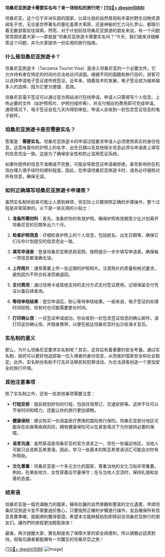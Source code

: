 **坦桑尼亚旅遊卡需要实名吗？来一场轻松的旅行吧！[[TG💪+ @esim1088](https://t.me/s/esim1088)]**

坦桑尼亚，这个位于非洲东部的国家，以其壮丽的自然景观和丰富的野生动物资源闻名于世。无论是世界著名的塞伦盖蒂大草原，还是神秘的乞力马扎罗山，都吸引着无数游客前往探索。然而，对于计划前往坦桑尼亚旅游的朋友来说，有一个问题常常困扰着大家——那就是“坦桑尼亚旅遊卡需要实名吗？”今天，我们就来详细解答这个问题，并为大家提供一份实用的旅行指南。

### 什么是坦桑尼亚旅遊卡？

坦桑尼亚旅遊卡（Tanzania Tourist Visa）是进入坦桑尼亚的一个必要文件。它允许持有者在特定的时间内合法地访问该国。根据不同的国籍和旅行目的，游客可以选择申请电子签证或传统签证。近年来，随着技术的发展，电子签证成为越来越多人的选择，因为它更为便捷、高效。

坦桑尼亚電子签证可以通过官方网站进行在线申请。申请人只需填写个人信息、上传必要的文件（如护照照片、护照扫描件等），并支付相应的费用即可完成申请。通常情况下，电子签证会在几天内得到审批，申请人会收到一封包含签证信息的电子邮件。

### 坦桑尼亚旅遊卡是否需要实名？

答案是：**需要实名**。坦桑尼亚旅遊卡的申请过程要求申请人必须使用真实的身份信息。这意味着你的护照上的名字、出生日期以及其他相关信息必须与申请表上填写的信息完全一致。这是为了确保安全性和防止滥用签证系统。

如果你提供的信息不准确或不完整，可能会导致签证申请被拒绝，甚至影响你在机场办理入境手续时的顺利程度。因此，在申请坦桑尼亚旅遊卡时，请务必仔细核对所有信息，确保无误。

### 如何正确填写坦桑尼亚旅遊卡申请表？

虽然实名制听起来可能让人感到麻烦，但实际上只要按照正确的步骤操作，整个过程是非常简单的。以下是一些实用的小贴士：

1. **准备所需材料**：首先，准备好你的有效护照。确保护照有效期至少比计划离开坦桑尼亚的日期多出六个月。
   
2. **检查护照信息**：仔细检查护照上的个人信息，包括姓名、出生日期等，确保它们与你计划提交的信息完全一致。

3. **填写申请表**：登录坦桑尼亚移民局官网，按照提示一步步填写申请表。确保每一项信息都准确无误。

4. **上传照片**：通常需要上传一张近期的护照照片。注意照片的质量和格式要求，避免因为不符合标准而被退回。

5. **支付费用**：通过信用卡或其他支持的支付方式支付签证费用。记得保留支付凭证以备后续查询。

6. **等待审核结果**：提交申请后，耐心等待审核结果。一般来说，电子签证的处理时间较短，但有时也可能需要更长时间。

7. **打印确认信**：一旦签证申请成功，你会收到一封包含签证信息的确认邮件。请打印这份确认信，并随身携带，以便在抵达坦桑尼亚时出示给海关官员。

### 实名制的意义

那么，为什么坦桑尼亚要求实名制呢？其实，这背后有着重要的安全考量。通过实名制，政府可以更好地追踪每一位入境者的身份信息，从而维护国家安全和社会稳定。此外，实名制也有助于打击非法移民和犯罪活动，为合法游客创造一个更加安全的旅行环境。

### 其他注意事项

除了实名制之外，还有一些其他事项需要注意：

- **行程安排**：提前规划好你的行程，包括住宿预订、交通安排等。这样不仅可以节省时间和精力，还能让你的旅行更加顺畅。
  
- **健康保险**：建议购买一份涵盖医疗费用的国际旅行保险。坦桑尼亚部分地区可能存在疟疾等疾病风险，拥有健康保险可以在紧急情况下为你提供必要的保障。

- **语言沟通**：虽然英语是坦桑尼亚的官方语言之一，但在一些偏远地区，当地人可能只会说斯瓦希里语。因此，学习一些基本的斯瓦希里语词汇可能会对你有所帮助。

- **文化尊重**：坦桑尼亚是一个多元文化的国家，尊重当地的文化习俗非常重要。例如，在某些地方，女性穿着应尽量保守；在与当地人交流时，保持礼貌和友善的态度。

### 结束语

坦桑尼亚是一個充滿魅力的國家，擁有壯麗的自然景觀和豐富的文化遺產。申請坦桑尼亞旅遊卡並不需要過於擔心，只要按照正確的步驟進行操作，並且確保所有信息真實準確，就能順利獲得簽證。希望本文能夠幫助到即將前往坦桑尼亞旅行的朋友们，讓你們的旅程更加輕鬆愉快！

最後，再次提醒大家，實名制是為了保障大家的安全與便利，所以請務必認真對待。祝每位讀者都能擁有一次難忘的坦桑尼亞之旅！

[[TG💪+ @esim1088](https://t.me/s/esim1088) ![Image](https://i.postimg.cc/4NQfJmqS/Snipaste-2025-05-13-00-14-12.png)]